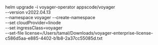 helm upgrade -i voyager-operator appscode/voyager \
  --version v2022.04.13 \
  --namespace voyager --create-namespace \
  --set cloudProvider=linode \
  --set ingressClass=voyager \
  --set-file license=/Users/tamal/Downloads/voyager-enterprise-license-c586d5aa-e885-4402-b1b8-2a37cc55085d.txt

